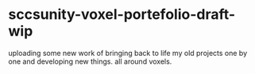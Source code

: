 # sccsunity-voxel-portefolio-draft-wip
uploading some new work of bringing back to life my old projects one by one and developing new things. all around voxels.
